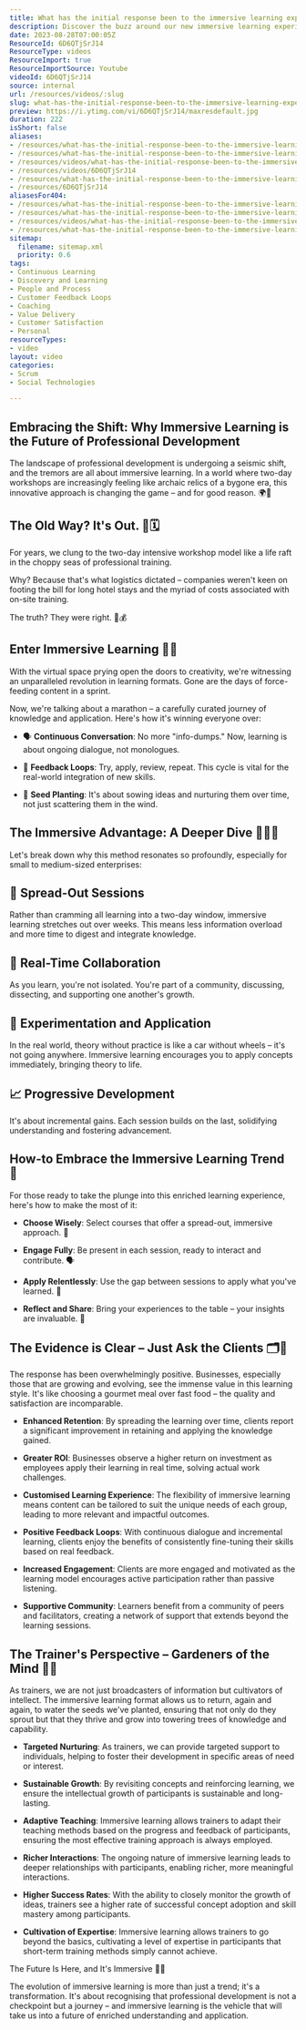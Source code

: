 ```yaml
---
title: What has the initial response been to the immersive learning experiences, how do you see that evolving?
description: Discover the buzz around our new immersive learning experiences for Scrum! Join Martin Hinshelwood as he shares initial feedback and future insights.
date: 2023-08-28T07:00:05Z
ResourceId: 6D6QTjSrJ14
ResourceType: videos
ResourceImport: true
ResourceImportSource: Youtube
videoId: 6D6QTjSrJ14
source: internal
url: /resources/videos/:slug
slug: what-has-the-initial-response-been-to-the-immersive-learning-experiences-how-do-you-see-that-evolving
preview: https://i.ytimg.com/vi/6D6QTjSrJ14/maxresdefault.jpg
duration: 222
isShort: false
aliases:
- /resources/what-has-the-initial-response-been-to-the-immersive-learning-experiences-how-do-you-see-that-evolving
- /resources/what-has-the-initial-response-been-to-the-immersive-learning-experiences
- /resources/videos/what-has-the-initial-response-been-to-the-immersive-learning-experiences-
- /resources/videos/6D6QTjSrJ14
- /resources/what-has-the-initial-response-been-to-the-immersive-learning-experiences-
- /resources/6D6QTjSrJ14
aliasesFor404:
- /resources/what-has-the-initial-response-been-to-the-immersive-learning-experiences-how-do-you-see-that-evolving
- /resources/what-has-the-initial-response-been-to-the-immersive-learning-experiences
- /resources/videos/what-has-the-initial-response-been-to-the-immersive-learning-experiences-
- /resources/what-has-the-initial-response-been-to-the-immersive-learning-experiences-
sitemap:
  filename: sitemap.xml
  priority: 0.6
tags:
- Continuous Learning
- Discovery and Learning
- People and Process
- Customer Feedback Loops
- Coaching
- Value Delivery
- Customer Satisfaction
- Personal
resourceTypes:
- video
layout: video
categories:
- Scrum
- Social Technologies

---
```

## Embracing the Shift: Why Immersive Learning is the Future of Professional Development 

The landscape of professional development is undergoing a seismic shift, and the tremors are all about immersive learning. In a world where two-day workshops are increasingly feeling like archaic relics of a bygone era, this innovative approach is changing the game – and for good reason. 🌍💼 

## The Old Way? It's Out. 🚫🗓️ 

For years, we clung to the two-day intensive workshop model like a life raft in the choppy seas of professional training.  

Why? Because that's what logistics dictated – companies weren't keen on footing the bill for long hotel stays and the myriad of costs associated with on-site training.  

The truth? They were right. 🏨💰 

## Enter Immersive Learning 🎉🧠 

With the virtual space prying open the doors to creativity, we're witnessing an unparalleled revolution in learning formats. Gone are the days of force-feeding content in a sprint.  

Now, we're talking about a marathon – a carefully curated journey of knowledge and application. Here's how it's winning everyone over: 

- 🗣️ **Continuous Conversation**: No more "info-dumps." Now, learning is about ongoing dialogue, not monologues. 

- 🔄 **Feedback Loops**: Try, apply, review, repeat. This cycle is vital for the real-world integration of new skills. 

- 🌱 **Seed Planting**: It's about sowing ideas and nurturing them over time, not just scattering them in the wind. 

## The Immersive Advantage: A Deeper Dive 🏊‍♀️💡 

Let's break down why this method resonates so profoundly, especially for small to medium-sized enterprises: 

## 📅 Spread-Out Sessions 

Rather than cramming all learning into a two-day window, immersive learning stretches out over weeks. This means less information overload and more time to digest and integrate knowledge. 

## 👥 Real-Time Collaboration 

As you learn, you're not isolated. You're part of a community, discussing, dissecting, and supporting one another's growth. 

## 🔄 Experimentation and Application 

In the real world, theory without practice is like a car without wheels – it's not going anywhere. Immersive learning encourages you to apply concepts immediately, bringing theory to life. 

## 📈 Progressive Development 

It's about incremental gains. Each session builds on the last, solidifying understanding and fostering advancement. 

## How-to Embrace the Immersive Learning Trend 🤗 

For those ready to take the plunge into this enriched learning experience, here's how to make the most of it: 

- **Choose Wisely**: Select courses that offer a spread-out, immersive approach. 🛒 

- **Engage Fully**: Be present in each session, ready to interact and contribute. 🗣️ 

- **Apply Relentlessly**: Use the gap between sessions to apply what you've learned. 🔨 

- **Reflect and Share**: Bring your experiences to the table – your insights are invaluable. 🔄 

## The Evidence is Clear – Just Ask the Clients 🗂️💼 

The response has been overwhelmingly positive. Businesses, especially those that are growing and evolving, see the immense value in this learning style. It's like choosing a gourmet meal over fast food – the quality and satisfaction are incomparable. 

- **Enhanced Retention**: By spreading the learning over time, clients report a significant improvement in retaining and applying the knowledge gained. 

- **Greater ROI**: Businesses observe a higher return on investment as employees apply their learning in real time, solving actual work challenges. 

- **Customised Learning Experience**: The flexibility of immersive learning means content can be tailored to suit the unique needs of each group, leading to more relevant and impactful outcomes. 

- **Positive Feedback Loops**: With continuous dialogue and incremental learning, clients enjoy the benefits of consistently fine-tuning their skills based on real feedback. 

- **Increased Engagement**: Clients are more engaged and motivated as the learning model encourages active participation rather than passive listening. 

- **Supportive Community**: Learners benefit from a community of peers and facilitators, creating a network of support that extends beyond the learning sessions. 

## The Trainer's Perspective – Gardeners of the Mind 🌼🧠 

As trainers, we are not just broadcasters of information but cultivators of intellect. The immersive learning format allows us to return, again and again, to water the seeds we've planted, ensuring that not only do they sprout but that they thrive and grow into towering trees of knowledge and capability. 

- **Targeted Nurturing**: As trainers, we can provide targeted support to individuals, helping to foster their development in specific areas of need or interest. 

- **Sustainable Growth**: By revisiting concepts and reinforcing learning, we ensure the intellectual growth of participants is sustainable and long-lasting. 

- **Adaptive Teaching**: Immersive learning allows trainers to adapt their teaching methods based on the progress and feedback of participants, ensuring the most effective training approach is always employed. 

- **Richer Interactions**: The ongoing nature of immersive learning leads to deeper relationships with participants, enabling richer, more meaningful interactions. 

- **Higher Success Rates**: With the ability to closely monitor the growth of ideas, trainers see a higher rate of successful concept adoption and skill mastery among participants. 

- **Cultivation of Expertise**: Immersive learning allows trainers to go beyond the basics, cultivating a level of expertise in participants that short-term training methods simply cannot achieve. 

The Future Is Here, and It's Immersive 🚀🔮 

The evolution of immersive learning is more than just a trend; it's a transformation. It's about recognising that professional development is not a checkpoint but a journey – and immersive learning is the vehicle that will take us into a future of enriched understanding and application.
